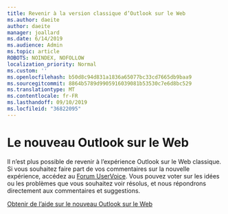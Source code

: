 ```yaml
---
title: Revenir à la version classique d’Outlook sur le Web
ms.author: daeite
author: daeite
manager: joallard
ms.date: 6/14/2019
ms.audience: Admin
ms.topic: article
ROBOTS: NOINDEX, NOFOLLOW
localization_priority: Normal
ms.custom: ''
ms.openlocfilehash: b50d8c94d831a1836a65077bc33cd7665db9baa9
ms.sourcegitcommit: 8864b5789d9905916039081b53530c7e6d8bc529
ms.translationtype: MT
ms.contentlocale: fr-FR
ms.lasthandoff: 09/10/2019
ms.locfileid: "36822095"
---
```

# <a name="the-new-outlook-on-the-web"></a>Le nouveau Outlook sur le Web

Il n’est plus possible de revenir à l’expérience Outlook sur le Web classique. Si vous souhaitez faire part de vos commentaires sur la nouvelle expérience, accédez au [Forum UserVoice](https://go.microsoft.com/fwlink/?linkid=2103182). Vous pouvez voter sur les idées ou les problèmes que vous souhaitez voir résolus, et nous répondrons directement aux commentaires et suggestions.

[Obtenir de l’aide sur le nouveau Outlook sur le Web](https://support.office.com/article/017014cd-2ad0-41ab-8473-6bd8c349d4f8)